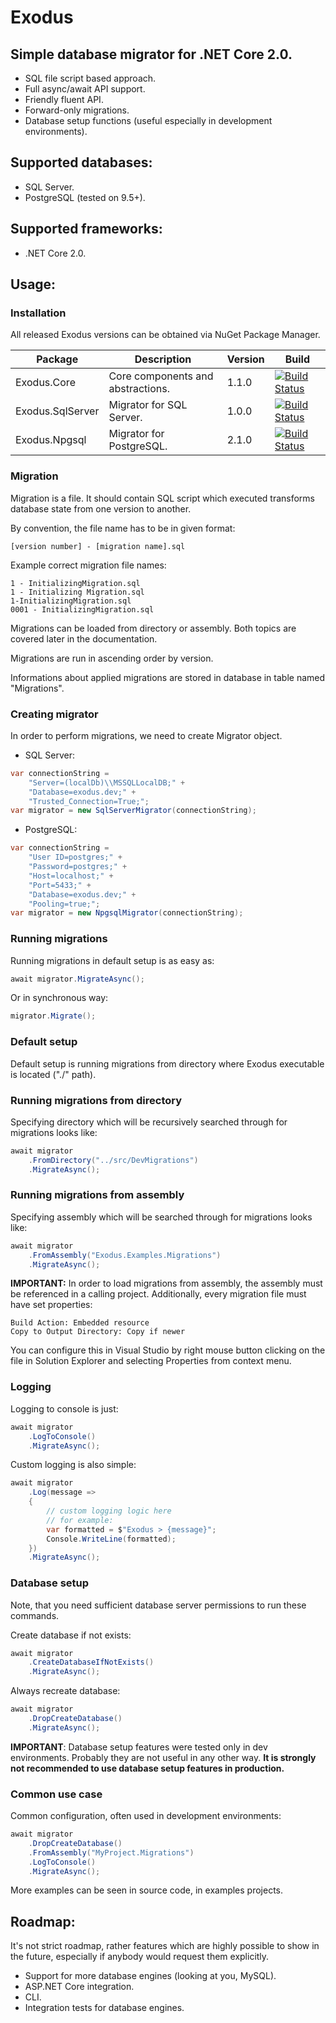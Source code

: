 # Exodus

## Simple database migrator for .NET Core 2.0.

- SQL file script based approach.
- Full async/await API support.
- Friendly fluent API.
- Forward-only migrations.
- Database setup functions (useful especially in development environments).

## Supported databases:

- SQL Server.
- PostgreSQL (tested on 9.5+).

## Supported frameworks:

- .NET Core 2.0.

## Usage:

### Installation

All released Exodus versions can be obtained via NuGet Package Manager.

| Package          | Description                       | Version  | Build                                                                                                                             |
| ---------------- | --------------------------------- | -------- | --------------------------------------------------------------------------------------------------------------------------------- |
| Exodus.Core      | Core components and abstractions. | 1.1.0 | [![Build Status](https://travis-ci.org/ninjah187/Exodus.svg?branch=release%2Fcore)](https://travis-ci.org/ninjah187/Exodus)       |
| Exodus.SqlServer | Migrator for SQL Server.          | 1.0.0 | [![Build Status](https://travis-ci.org/ninjah187/Exodus.svg?branch=release%2Fsql-server)](https://travis-ci.org/ninjah187/Exodus) |
| Exodus.Npgsql    | Migrator for PostgreSQL.          | 2.1.0 | [![Build Status](https://travis-ci.org/ninjah187/Exodus.svg?branch=release%2Fpostgresql)](https://travis-ci.org/ninjah187/Exodus) |

### Migration

Migration is a file. It should contain SQL script which executed transforms database state from one version to another.

By convention, the file name has to be in given format:

```
[version number] - [migration name].sql
```

Example correct migration file names:

```
1 - InitializingMigration.sql
1 - Initializing Migration.sql
1-InitializingMigration.sql
0001 - InitializingMigration.sql
```

Migrations can be loaded from directory or assembly. Both topics are covered later in the documentation.

Migrations are run in ascending order by version.

Informations about applied migrations are stored in database in table named "Migrations".

### Creating migrator

In order to perform migrations, we need to create Migrator object.

- SQL Server:

```cs
var connectionString =
	"Server=(localDb)\\MSSQLLocalDB;" +
	"Database=exodus.dev;" +
	"Trusted_Connection=True;";
var migrator = new SqlServerMigrator(connectionString);
```

- PostgreSQL:

```cs
var connectionString = 
	"User ID=postgres;" +
	"Password=postgres;" +
	"Host=localhost;" +
	"Port=5433;" +
	"Database=exodus.dev;" +
	"Pooling=true;";
var migrator = new NpgsqlMigrator(connectionString);
```

### Running migrations

Running migrations in default setup is as easy as:

```cs
await migrator.MigrateAsync();
```

Or in synchronous way:

```cs
migrator.Migrate();
```

### Default setup

Default setup is running migrations from directory where Exodus executable is located ("./" path).

### Running migrations from directory

Specifying directory which will be recursively searched through for migrations looks like:

```cs
await migrator
	.FromDirectory("../src/DevMigrations")
	.MigrateAsync();
```

### Running migrations from assembly

Specifying assembly which will be searched through for migrations looks like:

```cs
await migrator
	.FromAssembly("Exodus.Examples.Migrations")
	.MigrateAsync();
```

**IMPORTANT:**
In order to load migrations from assembly, the assembly must be referenced in a calling project.
Additionally, every migration file must have set properties:
```
Build Action: Embedded resource
Copy to Output Directory: Copy if newer
```
You can configure this in Visual Studio by right mouse button clicking on the file in Solution Explorer and selecting Properties from context menu.

### Logging

Logging to console is just:

```cs
await migrator
	.LogToConsole()
	.MigrateAsync();
```

Custom logging is also simple:

```cs
await migrator
	.Log(message => 
	{
		// custom logging logic here
		// for example:
		var formatted = $"Exodus > {message}";
		Console.WriteLine(formatted);
	})
	.MigrateAsync();
```

### Database setup

Note, that you need sufficient database server permissions to run these commands.

Create database if not exists:

```cs
await migrator
	.CreateDatabaseIfNotExists()
	.MigrateAsync();
```

Always recreate database:

```cs
await migrator
	.DropCreateDatabase()
	.MigrateAsync();
```

**IMPORTANT**:
Database setup features were tested only in dev environments. Probably they are not useful in any other way.
**It is strongly not recommended to use database setup features in production.**

### Common use case

Common configuration, often used in development environments:

```cs
await migrator
	.DropCreateDatabase()
	.FromAssembly("MyProject.Migrations")
	.LogToConsole()
	.MigrateAsync();
```

More examples can be seen in source code, in examples projects.

## Roadmap:

It's not strict roadmap, rather features which are highly possible to show in the future, especially if anybody would request them explicitly.

- Support for more database engines (looking at you, MySQL).
- ASP.NET Core integration.
- CLI.
- Integration tests for database engines.